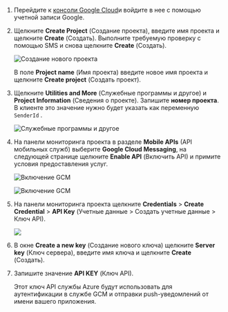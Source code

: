
1. Перейдите к [консоли Google Cloud](https://console.developers.google.com/project)и войдите в нее с помощью учетной записи Google. 
2. Щелкните **Create Project** (Создание проекта), введите имя проекта и щелкните **Create** (Создать). Выполните требуемую проверку с помощью SMS и снова щелкните **Create** (Создать).
   
    ![Создание нового проекта](./media/mobile-services-enable-google-cloud-messaging/mobile-services-google-new-project.png)   
   
     В поле **Project name** (Имя проекта) введите новое имя проекта и щелкните **Create project** (Создать проект).
3. Щелкните **Utilities and More** (Служебные программы и другое) и **Project Information** (Сведения о проекте). Запишите **номер проекта**. В клиенте это значение нужно будет указать как переменную `SenderId` .
   
    ![Служебные программы и другое](./media/mobile-services-enable-google-cloud-messaging/notification-hubs-utilities-and-more.png)
4. На панели мониторинга проекта в разделе **Mobile APIs** (API мобильных служб) выберите **Google Cloud Messaging**, на следующей странице щелкните **Enable API** (Включить API) и примите условия предоставления услуг. 
   
    ![Включение GCM](./media/mobile-services-enable-google-cloud-messaging/enable-GCM.png)
   
    ![Включение GCM](./media/mobile-services-enable-google-cloud-messaging/enable-gcm-2.png) 
5. На панели мониторинга проекта щелкните **Credentials** > **Create Credential** > **API Key** (Учетные данные > Создать учетные данные > Ключ API). 
   
    ![](./media/mobile-services-enable-google-cloud-messaging/mobile-services-google-create-server-key.png)
6. В окне **Create a new key** (Создание нового ключа) щелкните **Server key** (Ключ сервера), введите имя ключа и щелкните **Create** (Создать).
7. Запишите значение **API KEY** (Ключ API).
   
    Этот ключ API службы Azure будут использовать для аутентификации в службе GCM и отправки push-уведомлений от имени вашего приложения.


